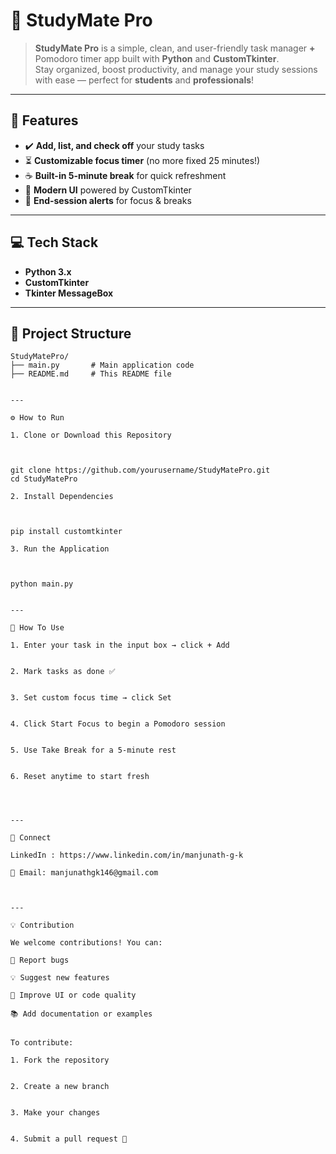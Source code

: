 # 📝 StudyMate Pro

> **StudyMate Pro** is a simple, clean, and user-friendly task manager **+** Pomodoro timer app built with **Python** and **CustomTkinter**.  
> Stay organized, boost productivity, and manage your study sessions with ease — perfect for **students** and **professionals**!

---

## 🚀 Features
- ✔️ **Add, list, and check off** your study tasks  
- ⏳ **Customizable focus timer** (no more fixed 25 minutes!)  
- ☕ **Built-in 5-minute break** for quick refreshment  
- 🎨 **Modern UI** powered by CustomTkinter  
- 🔔 **End-session alerts** for focus & breaks  

---

## 💻 Tech Stack
- **Python 3.x**  
- **CustomTkinter**  
- **Tkinter MessageBox**  

---

## 📂 Project Structure
```plaintext
StudyMatePro/
├── main.py       # Main application code
├── README.md     # This README file


---

⚙️ How to Run

1. Clone or Download this Repository



git clone https://github.com/yourusername/StudyMatePro.git
cd StudyMatePro

2. Install Dependencies



pip install customtkinter

3. Run the Application



python main.py


---

🎯 How To Use

1. Enter your task in the input box → click + Add


2. Mark tasks as done ✅


3. Set custom focus time → click Set


4. Click Start Focus to begin a Pomodoro session


5. Use Take Break for a 5-minute rest


6. Reset anytime to start fresh




---

🤝 Connect

LinkedIn : https://www.linkedin.com/in/manjunath-g-k

📧 Email: manjunathgk146@gmail.com



---

💡 Contribution

We welcome contributions! You can:

🐞 Report bugs

💡 Suggest new features

🎨 Improve UI or code quality

📚 Add documentation or examples


To contribute:

1. Fork the repository


2. Create a new branch


3. Make your changes


4. Submit a pull request 🎉

